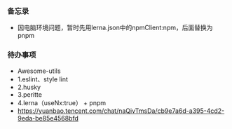 ### 备忘录
* 因电脑环境问题，暂时先用lerna.json中的npmClient:npm，后面替换为pnpm


### 待办事项
* Awesome-utils
 * 1.eslint、style lint
 * 2.husky
 * 3.peritte
 * 4.lerna（useNx:true） + pnpm
 * https://yuanbao.tencent.com/chat/naQivTmsDa/cb9e7a6d-a395-4cd2-9eda-be85e4568bfd
